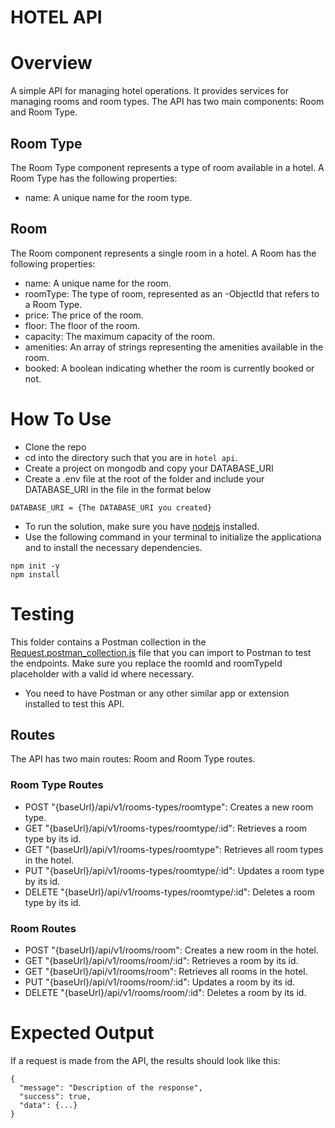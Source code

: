 # HOTEL API

# Overview
A simple API for managing hotel operations. It provides services for managing rooms and room types. The API has two main components: Room and Room Type.

## Room Type
The Room Type component represents a type of room available in a hotel. A Room Type has the following properties:

- name: A unique name for the room type.

## Room
The Room component represents a single room in a hotel. A Room has the following properties:

- name: A unique name for the room.
- roomType: The type of room, represented as an -ObjectId that refers to a Room Type.
- price: The price of the room.
- floor: The floor of the room.
- capacity: The maximum capacity of the room.
- amenities: An array of strings representing the amenities available in the room.
- booked: A boolean indicating whether the room is currently booked or not.

# How To Use
- Clone the repo 
- cd into the directory such that you are in `hotel api`.
- Create a project on mongodb and copy your DATABASE_URI
- Create a .env file at the root of the folder and include your DATABASE_URI in the file in the format below
```
DATABASE_URI = {The DATABASE_URI you created}
```
- To run the solution, make sure you have [nodejs](https://nodejs.org/) installed.
- Use the following command in your terminal to initialize the applicationa and to install the necessary dependencies.
```
npm init -y
npm install
```

# Testing
This folder contains a Postman collection in the [Request.postman_collection.js](Request.postman_collection.json) file that you can import to Postman to test the endpoints.
Make sure you replace the roomId and roomTypeId placeholder with a valid id where necessary.

- You need to have Postman or any other similar app or extension installed to test this API.

## Routes
The API has two main routes: Room and Room Type routes.

### Room Type Routes
- POST "{baseUrl}/api/v1/rooms-types/roomtype": Creates a new room type.
- GET "{baseUrl}/api/v1/rooms-types/roomtype/:id": Retrieves a room type by its id.
- GET "{baseUrl}/api/v1/rooms-types/roomtype": Retrieves all room types in the hotel.
- PUT "{baseUrl}/api/v1/rooms-types/roomtype/:id": Updates a room type by its id.
- DELETE "{baseUrl}/api/v1/rooms-types/roomtype/:id": Deletes a room type by its id.

### Room Routes
- POST "{baseUrl}/api/v1/rooms/room": Creates a new room in the hotel.
- GET "{baseUrl}/api/v1/rooms/room/:id": Retrieves a room by its id.
- GET "{baseUrl}/api/v1/rooms/room": Retrieves all rooms in the hotel.
- PUT "{baseUrl}/api/v1/rooms/room/:id": Updates a room by its id.
- DELETE "{baseUrl}/api/v1/rooms/room/:id": Deletes a room by its id.

# Expected Output
If a request is made from the API, the results should look like this:
```
{
  "message": "Description of the response",
  "success": true,
  "data": {...}
}
```